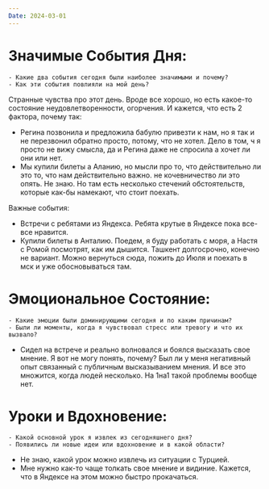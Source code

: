 ```yaml
---
Date: 2024-03-01
---
```




# **Значимые События Дня:**
```
- Какие два события сегодня были наиболее значимыми и почему?
- Как эти события повлияли на мой день?
```
Странные чувства про этот день. Вроде все хорошо, но есть какое-то состояние неудовлетворенности, огорчения. И кажется, что есть 2 фактора, почему так:
- Регина позвонила и предложила бабулю привезти к нам, но я так и не перезвонил обратно просто, потому, что не хотел. Дело в том, ч я просто не вижу смысла, да и Регина даже не спросила а хочет ли они или нет. 
- Мы купили билеты а Аланию, но мысли про то, что действительно ли это то, что нам действительно важно. не кочевничество ли это опять. Не знаю. Но там есть несколько стечений обстоятельств, которые как-бы намекают, что стоит поехать. 

Важные события:
- Встречи с ребятами из Яндекса. Ребята крутые в Яндексе пока все-все нравится. 
- Купили билеты в Анталию. Поедем, я буду работать с моря, а Настя с Ромой посмотрят, как им дышится. Ташкент долгосрочно, конечно не вариант. Можно вернуться сюда, пожить до Июля и поехать в мск и уже обосновываться там. 

#  **Эмоциональное Состояние:**
```
- Какие эмоции были доминирующими сегодня и по каким причинам?
- Были ли моменты, когда я чувствовал стресс или тревогу и что их вызвало?
```
- Сидел на встрече и реально волновался и боялся высказать свое мнение. Я вот не могу понять, почему? Был ли у меня негативный опыт связанный с публичным высказыванием мнения. И все это множится, когда людей несколько. На 1на1 такой проблемы вообще нет. 

# Уроки и Вдохновение:
```
- Какой основной урок я извлек из сегодняшнего дня?
- Появились ли новые идеи или вдохновение и в какой области?
```
- Не знаю, какой урок можно извлечь из ситуации с Турцией. 
- Мне нужно как-то чаще толкать свое мнение и видиние. Кажется, что в Яндексе на этом можно быстро прокачаться. 

